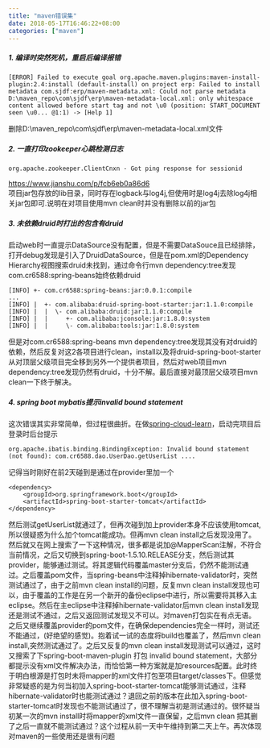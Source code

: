 ```yaml
---
title: "maven错误集"
date: 2018-05-17T16:46:22+08:00
categories: ["maven"]
---
```

##### 1. 编译时突然死机，重启后编译报错

    [ERROR] Failed to execute goal org.apache.maven.plugins:maven-install-plugin:2.4:install (default-install) on project erp: Failed to install metadata com.sjdf:erp/maven-metadata.xml: Could not parse metadata D:\maven_repo\com\sjdf\erp\maven-metadata-local.xml: only whitespace content allowed before start tag and not \u0 (position: START_DOCUMENT seen \u0... @1:1) -> [Help 1]

删除D:\maven_repo\com\sjdf\erp\maven-metadata-local.xml文件

##### 2. 一直打印zookeeper心跳检测日志

    org.apache.zookeeper.ClientCnxn - Got ping response for sessionid

https://www.jianshu.com/p/fcb6eb0a86d6 <br>
项目jar包存放的lib目录，同时存在logback与log4j,但使用时是log4j去除log4j相关jar包即可.说明在对项目使用mvn clean时并没有删除以前的jar包

##### 3. 未依赖druid时打出的包含有druid

启动web时一直提示DataSource没有配置，但是不需要DataSouce且已经排除，打开debug发现是引入了DruidDataSource，但是在pom.xml的Dependency Hierarchy视图搜索druid未找到，通过命令行mvn dependency:tree发现com.cr6588:spring-beans始终依赖druid

    [INFO] +- com.cr6588:spring-beans:jar:0.0.1:compile
    ...
    [INFO] |  +- com.alibaba:druid-spring-boot-starter:jar:1.1.0:compile
    [INFO] |  |  \- com.alibaba:druid:jar:1.1.0:compile
    [INFO] |  |     +- com.alibaba:jconsole:jar:1.8.0:system
    [INFO] |  |     \- com.alibaba:tools:jar:1.8.0:system
但是对com.cr6588:spring-beans mvn dependency:tree发现其没有对druid的依赖，然后反复对这2各项目进行clean，install以及将druid-spring-boot-starter从对顶层父级项目完全移到另外一个提供者项目，然后对web项目mvn dependency:tree发现仍然有druid，十分不解。最后直接对最顶层父级项目mvn clean一下终于解决。

##### 4. spring boot mybatis提示invalid bound statement

这次错误其实非常简单，但过程很曲折。在做[spring-cloud-learn](https://github.com/cr6588/spring-cloud-learn)，启动完项目后登录时后台提示

    org.apache.ibatis.binding.BindingException: Invalid bound statement (not found): com.cr6588.dao.UserDao.getUserList ....

记得当时刚好在前2天碰到是通过在provider里加一个

    <dependency>
        <groupId>org.springframework.boot</groupId>
        <artifactId>spring-boot-starter-tomcat</artifactId>
    </dependency>

然后测试getUserList就通过了，但再次碰到加上provider本身不应该使用tomcat,所以很疑惑为什么加个tomcat能成功。但再mvn clean install之后发现没用了。然后就又在网上搜索了一下这种情况，很多都是说加@MapperScan注解，不符合当前情况，之后又切换到spring-boot-1.5.10.RELEASE分支，然后测试其provider，能够通过测试。将其逻辑代码覆盖master分支后，仍然不能测试通过。之后覆盖pom文件，当spring-beans中注释掉hibernate-validator时，突然测试通过了，由于之前mvn clean install的问题，反复mvn clean install发现也可以，由于覆盖的工作是在另一个新开的备份eclipse中进行，所以需要将其移入主eclipse。然后在主eclipse中注释掉hibernate-validator后mvn clean install发现还是测试不通过，之后又返回测试发现又不可以。对maven打包实在有点无语。之后又继续覆盖provider的pom文件，在确保dependencies完全一样时，测试还不能通过，(好绝望的感觉)。抱着试一试的态度将build也覆盖了，然后mvn clean install,突然测试通过了。之后又反复的mvn clean install发现测试可以通过，这时又搜索了下spring-boot-maven-plugin 打包 invalid bound statement，大部分都提示没有xml文件解决办法，而恰恰第一种方案就是加resources配置。此时终于明白根源是打包时未将mapper的xml文件打包至项目target/classes下。但感觉非常疑惑的是为何当初加入spring-boot-starter-tomcat能够测试通过，注释hibernate-validator时也能测试通过？退回之前的版本在此加入spring-boot-starter-tomcat时发现也不能测试通过了，很不理解当初是测试通过的。很怀疑当初某一次的mvn install时将mapper的xml文件一直保留，之后mvn clean 把其删了之后一直就不能测试通过？这个过程从前一天中午维持到第二天上午。再次体现对maven的一些使用还是很有问题
